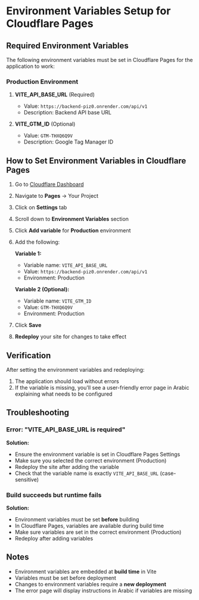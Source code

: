 # Environment Variables Setup for Cloudflare Pages

## Required Environment Variables

The following environment variables must be set in Cloudflare Pages for the application to work:

### Production Environment

1. **VITE_API_BASE_URL** (Required)
   - Value: `https://backend-piz0.onrender.com/api/v1`
   - Description: Backend API base URL

2. **VITE_GTM_ID** (Optional)
   - Value: `GTM-THXQ6Q9V`
   - Description: Google Tag Manager ID

## How to Set Environment Variables in Cloudflare Pages

1. Go to [Cloudflare Dashboard](https://dash.cloudflare.com/)
2. Navigate to **Pages** → Your Project
3. Click on **Settings** tab
4. Scroll down to **Environment Variables** section
5. Click **Add variable** for **Production** environment
6. Add the following:

   **Variable 1:**
   - Variable name: `VITE_API_BASE_URL`
   - Value: `https://backend-piz0.onrender.com/api/v1`
   - Environment: Production

   **Variable 2 (Optional):**
   - Variable name: `VITE_GTM_ID`
   - Value: `GTM-THXQ6Q9V`
   - Environment: Production

7. Click **Save**
8. **Redeploy** your site for changes to take effect

## Verification

After setting the environment variables and redeploying:

1. The application should load without errors
2. If the variable is missing, you'll see a user-friendly error page in Arabic explaining what needs to be configured

## Troubleshooting

### Error: "VITE_API_BASE_URL is required"

**Solution:**
- Ensure the environment variable is set in Cloudflare Pages Settings
- Make sure you selected the correct environment (Production)
- Redeploy the site after adding the variable
- Check that the variable name is exactly `VITE_API_BASE_URL` (case-sensitive)

### Build succeeds but runtime fails

**Solution:**
- Environment variables must be set **before** building
- In Cloudflare Pages, variables are available during build time
- Make sure variables are set in the correct environment (Production)
- Redeploy after adding variables

## Notes

- Environment variables are embedded at **build time** in Vite
- Variables must be set before deployment
- Changes to environment variables require a **new deployment**
- The error page will display instructions in Arabic if variables are missing

